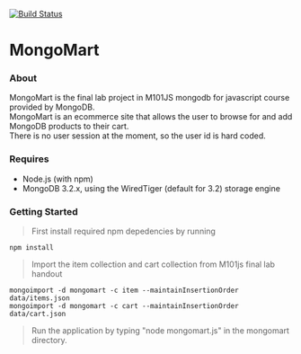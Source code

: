 [![Build Status](https://travis-ci.org/Harmannz/MongoMart.svg?branch=master)](https://travis-ci.org/Harmannz/MongoMart)
# MongoMart
### About
MongoMart is the final lab project in M101JS mongodb for javascript course provided by MongoDB.   
MongoMart is an ecommerce site that allows the user to browse for and add MongoDB products to their cart.   
There is no user session at the moment, so the user id is hard coded.   

### Requires   
* Node.js (with npm)
* MongoDB 3.2.x, using the WiredTiger (default for 3.2) storage engine

### Getting Started
> First install required npm depedencies by running   

`npm install`

>Import the item collection and cart collection from M101js final lab handout

`mongoimport -d mongomart -c item --maintainInsertionOrder data/items.json`   
`mongoimport -d mongomart -c cart --maintainInsertionOrder data/cart.json`   

>Run the application by typing "node mongomart.js" in the mongomart directory.
